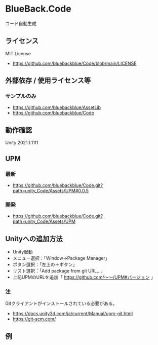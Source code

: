 # BlueBack.Code
コード自動生成

## ライセンス
MIT License
* https://github.com/bluebackblue/Code/blob/main/LICENSE

## 外部依存 / 使用ライセンス等
### サンプルのみ
* https://github.com/bluebackblue/AssetLib
* https://github.com/bluebackblue/Code

## 動作確認
Unity 2021.1.11f1

## UPM
### 最新
* https://github.com/bluebackblue/Code.git?path=unity_Code/Assets/UPM#0.0.5
### 開発
* https://github.com/bluebackblue/Code.git?path=unity_Code/Assets/UPM

## Unityへの追加方法
* Unity起動
* メニュー選択：「Window->Package Manager」
* ボタン選択：「左上の＋ボタン」
* リスト選択：「Add package from git URL...」
* 上記UPMのURLを追加「 https://github.com/～～/UPM#バージョン 」
### 注
Gitクライアントがインストールされている必要がある。
* https://docs.unity3d.com/ja/current/Manual/upm-git.html
* https://git-scm.com/

## 例

